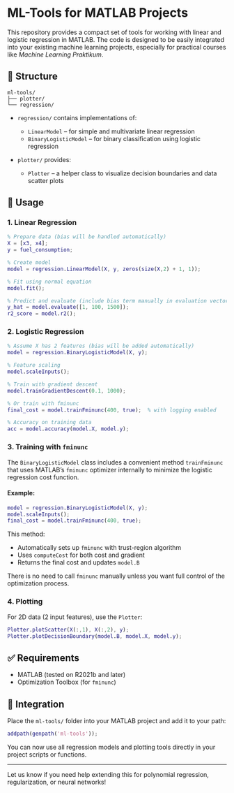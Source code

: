 # ML-Tools for MATLAB Projects

This repository provides a compact set of tools for working with linear and logistic regression in MATLAB. The code is designed to be easily integrated into your existing machine learning projects, especially for practical courses like *Machine Learning Praktikum*.

## 📁 Structure

```
ml-tools/
├── plotter/
└── regression/
```

* `regression/` contains implementations of:

  * `LinearModel` – for simple and multivariate linear regression
  * `BinaryLogisticModel` – for binary classification using logistic regression

* `plotter/` provides:

  * `Plotter` – a helper class to visualize decision boundaries and data scatter plots

## 🚀 Usage

### 1. Linear Regression

```matlab
% Prepare data (bias will be handled automatically)
X = [x3, x4];
y = fuel_consumption;

% Create model
model = regression.LinearModel(X, y, zeros(size(X,2) + 1, 1));

% Fit using normal equation
model.fit();

% Predict and evaluate (include bias term manually in evaluation vector)
y_hat = model.evaluate([1, 100, 1500]);
r2_score = model.r2();
```

### 2. Logistic Regression

```matlab
% Assume X has 2 features (bias will be added automatically)
model = regression.BinaryLogisticModel(X, y);

% Feature scaling
model.scaleInputs();

% Train with gradient descent
model.trainGradientDescent(0.1, 1000);

% Or train with fminunc
final_cost = model.trainFminunc(400, true);  % with logging enabled

% Accuracy on training data
acc = model.accuracy(model.X, model.y);
```

### 3. Training with `fminunc`

The `BinaryLogisticModel` class includes a convenient method `trainFminunc` that uses MATLAB’s `fminunc` optimizer internally to minimize the logistic regression cost function.

#### Example:

```matlab
model = regression.BinaryLogisticModel(X, y);
model.scaleInputs();
final_cost = model.trainFminunc(400, true);
```

This method:

* Automatically sets up `fminunc` with trust-region algorithm
* Uses `computeCost` for both cost and gradient
* Returns the final cost and updates `model.B`

There is no need to call `fminunc` manually unless you want full control of the optimization process.

### 4. Plotting

For 2D data (2 input features), use the `Plotter`:

```matlab
Plotter.plotScatter(X(:,1), X(:,2), y);
Plotter.plotDecisionBoundary(model.B, model.X, model.y);
```

## ✅ Requirements

* MATLAB (tested on R2021b and later)
* Optimization Toolbox (for `fminunc`)

## 🧰 Integration

Place the `ml-tools/` folder into your MATLAB project and add it to your path:

```matlab
addpath(genpath('ml-tools'));
```

You can now use all regression models and plotting tools directly in your project scripts or functions.

---

Let us know if you need help extending this for polynomial regression, regularization, or neural networks!

